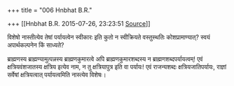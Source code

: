 +++
title = "006 Hnbhat B.R."

+++
[[Hnbhat B.R.	2015-07-26, 23:23:51 [Source](https://groups.google.com/g/samskrita/c/1sMsR5kBn-I)]]



विशेषो नास्तीत्येव तेषां पर्यायत्वेन स्वीकारः इति कुतो न स्वीक्रियते वस्तुस्थतिः कोशप्रामाण्यात्? स्वयं अपार्थकल्पनेन किं साध्यते?

ब्राह्मणस्य ब्राह्मण्यामुत्पन्नस्य ब्राह्मणकुमारत्वे अपि ब्राह्मणकुमारशब्दस्य न ब्राह्मणशब्दपर्यायत्वम्! एवं क्षत्रियवंशजातस्य क्षत्रिय इत्येव नाम, न तु क्षत्रियापुत्र इति वा पर्यायः! एवं राजन्यशब्दः क्षत्रियजातिपर्यायः, राज्ञां सर्वेषां क्षत्रियत्वात् पर्यायत्वमिति नास्त्येव विशेषः।

